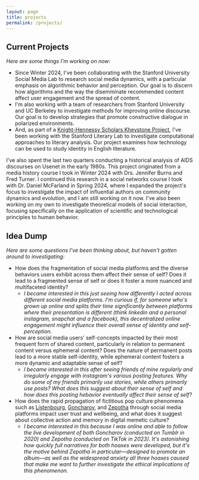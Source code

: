 ```yaml
---
layout: page
title: projects
permalink: /projects/
---
```


## Current Projects

*Here are some things I'm working on now:*
- Since Winter 2024, I've been collaborating with the Stanford University Social Media Lab to research social media dynamics, with a particular emphasis on algorithmic behavior and perception. Our goal is to discern how algorithms and the way the disemminate recommended content affect user engagement and the spread of content.
- I'm also working with a team of researchers from Stanford University and UC Berkeley to investigate methods for improving online discourse. Our goal is to develop strategies that promote constructive dialogue in polarized environments.
- And, as part of a [Knight-Hennessy Scholars Kheystone Project](https://knight-hennessy.stanford.edu/program-overview/leadership-development/kheystone-projects), I've been working with the Stanford Literary Lab to investigate computational approaches to literary analysis. Our project examines how technology can be used to study identity in English literature.

I've also spent the last two quarters conducting a historical analysis of AIDS discourses on Usenet in the early 1980s. This project originated from a media history course I took in Winter 2024 with Drs. Jennifer Burns and Fred Turner. I continued this research in a social networks course I took with Dr. Daniel McFarland in Spring 2024, where I expanded the project's focus to investigate the impact of influential authors on community dynamics and evolution, and I am still working on it now. I've also been working on my own to investigate theoretical models of social interaction, focusing specifically on the application of scientific and technological principles to human behavior.

## Idea Dump

*Here are some questions I've been thinking about, but haven't gotten around to investigating:*
- How does the fragmentation of social media platforms and the diverse behaviors users exhibit across them affect their sense of self? Does it lead to a fragmented sense of self or does it foster a more nuanced and multifaceted identity?
  - *I became interested in this just seeing how differently I acted across different social media platforms. I'm curious if, for someone who's grown up online and splits their time significantly between platforms where their presentation is different (think linkedin and a personal instagram, snapchat and a facebook), this decentralized online engagement might influence their overall sense of identity and self-perception.*
- How are social media users' self-concepts impacted by their most frequent form of shared content, particularly in relation to permanent content versus ephemeral content? Does the nature of permanent posts lead to a more stable self-identity, while ephemeral content fosters a more dynamic and adaptable sense of self?
  - *I became interested in this after seeing friends of mine regularly and irregularly engage with instagram's various posting features. Why do some of my friends primarily use stories, while others primarily use posts? What does this suggest about their sense of self and how does this posting hebavior eventually affect their sense of self?* 
- How does the rapid propagation of fictitious pop culture phenomena such as [Listenbourg](https://en.wikipedia.org/wiki/Listenbourg), [Goncharov](https://en.wikipedia.org/wiki/Goncharov_(meme)), and [Zepotha](https://en.wikipedia.org/wiki/Zepotha) through social media platforms impact user trust and wellbeing, and what does it suggest about collective action and memory in digital memetic culture?
  - *I became interested in this because I was online and able to follow the live development of both Goncharov (conducted on Tumblr in 2020) and Zepotha (conducted on TikTok in 2023). It's astonishing how quickly full narratives for both hoaxes were developed, but it's the motive behind Zepotha in particular—designed to promote an album—as well as the widespread anxiety all three hoaxes caused that make me want to further investigate the ethical implications of this phenomenon.* 
